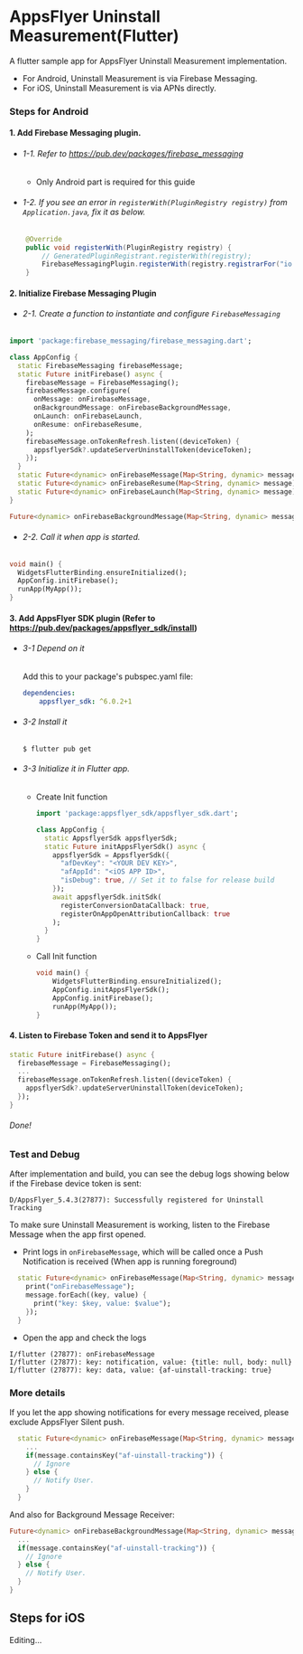 # AppsFlyer Uninstall Measurement(Flutter)

A flutter sample app for AppsFlyer Uninstall Measurement implementation.

- For Android, Uninstall Measurement is via Firebase Messaging.
- For iOS, Uninstall Measurement is via APNs directly.

### Steps for Android
#### 1. Add Firebase Messaging plugin.
- ###### 1-1. Refer to https://pub.dev/packages/firebase_messaging
  - Only Android part is required for this guide
- ###### 1-2. If you see an error in `registerWith(PluginRegistry registry)` from `Application.java`, fix it as below.
```java
    @Override
    public void registerWith(PluginRegistry registry) {
        // GeneratedPluginRegistrant.registerWith(registry);
        FirebaseMessagingPlugin.registerWith(registry.registrarFor("io.flutter.plugins.firebasemessaging.FirebaseMessagingPlugin"));
    }
```
#### 2. Initialize Firebase Messaging Plugin
- ###### 2-1. Create a function to instantiate and configure `FirebaseMessaging`
```dart
import 'package:firebase_messaging/firebase_messaging.dart';

class AppConfig {
  static FirebaseMessaging firebaseMessage;
  static Future initFirebase() async {
    firebaseMessage = FirebaseMessaging();
    firebaseMessage.configure(
      onMessage: onFirebaseMessage,
      onBackgroundMessage: onFirebaseBackgroundMessage,
      onLaunch: onFirebaseLaunch,
      onResume: onFirebaseResume,
    );
    firebaseMessage.onTokenRefresh.listen((deviceToken) {
      appsflyerSdk?.updateServerUninstallToken(deviceToken);
    });
  }
  static Future<dynamic> onFirebaseMessage(Map<String, dynamic> message) async {}
  static Future<dynamic> onFirebaseResume(Map<String, dynamic> message) async {}
  static Future<dynamic> onFirebaseLaunch(Map<String, dynamic> message) async {}
}

Future<dynamic> onFirebaseBackgroundMessage(Map<String, dynamic> message) async {}

```

- ###### 2-2. Call it when app is started.
```dart
void main() {
  WidgetsFlutterBinding.ensureInitialized();
  AppConfig.initFirebase();
  runApp(MyApp());
}

```

#### 3. Add AppsFlyer SDK plugin (Refer to https://pub.dev/packages/appsflyer_sdk/install)
- ###### 3-1 Depend on it
  Add this to your package's pubspec.yaml file:
    ```yaml
    dependencies:
        appsflyer_sdk: ^6.0.2+1
    ```


- ###### 3-2 Install it
    `$ flutter pub get`
- ###### 3-3 Initialize it in Flutter app.
    - Create Init function
        ```dart
        import 'package:appsflyer_sdk/appsflyer_sdk.dart';

        class AppConfig {          
          static AppsflyerSdk appsflyerSdk;
          static Future initAppsFlyerSdk() async {
            appsflyerSdk = AppsflyerSdk({
              "afDevKey": "<YOUR DEV KEY>",
              "afAppId": "<iOS APP ID>",
              "isDebug": true, // Set it to false for release build
            });
            await appsflyerSdk.initSdk(
              registerConversionDataCallback: true,
              registerOnAppOpenAttributionCallback: true
            );
          }
        }
        ```
    - Call Init function
        ```dart
        void main() {
            WidgetsFlutterBinding.ensureInitialized();
            AppConfig.initAppsFlyerSdk();
            AppConfig.initFirebase();
            runApp(MyApp());
        }
        ```
#### 4. Listen to Firebase Token and send it to AppsFlyer
  ```dart
  static Future initFirebase() async {
    firebaseMessage = FirebaseMessaging();
    ...
    firebaseMessage.onTokenRefresh.listen((deviceToken) {
      appsflyerSdk?.updateServerUninstallToken(deviceToken);
    });
  }
  ```
###### Done!

### Test and Debug
After implementation and build, you can see the debug logs showing below if the Firebase device token is sent:
```log
D/AppsFlyer_5.4.3(27877): Successfully registered for Uninstall Tracking
```
To make sure Uninstall Measurement is working, listen to the Firebase Message when the app first opened.

- Print logs in `onFirebaseMessage`, which will be called once a Push Notification is received (When app is running foreground)
```dart
  static Future<dynamic> onFirebaseMessage(Map<String, dynamic> message) async {
    print("onFirebaseMessage");
    message.forEach((key, value) {
      print("key: $key, value: $value");
    });
  }
```
- Open the app and check the logs
```log
I/flutter (27877): onFirebaseMessage
I/flutter (27877): key: notification, value: {title: null, body: null}
I/flutter (27877): key: data, value: {af-uinstall-tracking: true}
```

### More details
If you let the app showing notifications for every message received, please exclude AppsFlyer Silent push.
```dart
  static Future<dynamic> onFirebaseMessage(Map<String, dynamic> message) async {
    ...
    if(message.containsKey("af-uinstall-tracking")) {
      // Ignore
    } else {
      // Notify User.
    }
  }
```

And also for Background Message Receiver:
```dart
Future<dynamic> onFirebaseBackgroundMessage(Map<String, dynamic> message) async {
  ...
  if(message.containsKey("af-uinstall-tracking")) {
    // Ignore
  } else {
    // Notify User.
  }
}
```

## Steps for iOS
Editing...